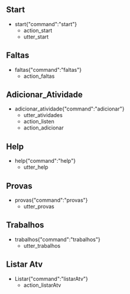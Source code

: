 ## Start
* start{"command":"start"}
    - action_start
    - utter_start

## Faltas
* faltas{"command":"faltas"}
    - action_faltas

## Adicionar_Atividade
* adicionar_atividade{"command":"adicionar"}
    - utter_atividades
    - action_listen
    - action_adicionar

## Help
* help{"command":"help"}
    - utter_help

## Provas
* provas{"command":"provas"}
    - utter_provas

## Trabalhos
* trabalhos{"command":"trabalhos"}
    - utter_trabalhos

## Listar Atv
* Listar{"command":"listarAtv"}
    - action_listarAtv